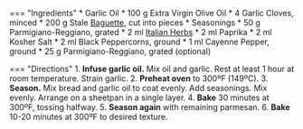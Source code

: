 === "Ingredients"
    * Garlic Oil
        * 100 g Extra Virgin Olive Oil
        * 4 Garlic Cloves, minced
    * 200 g Stale [Baguette](../breads/baguettes.md), cut into pieces
    * Seasonings
        * 50 g Parmigiano-Reggiano, grated
        * 2 ml [Italian Herbs](../seasonings/italian-herbs.md)
        * 2 ml Paprika
        * 2 ml Kosher Salt
        * 2 ml Black Peppercorns, ground
        * 1 ml Cayenne Pepper, ground
    * 25 g Parmigiano-Reggiano, grated (optional)

=== "Directions"
    1. **Infuse garlic oil.** Mix oil and garlic. Rest at least 1 hour at room temperature. Strain garlic.
    2. **Preheat oven** to 300ºF (149ºC).
    3. **Season.** Mix bread and garlic oil to coat evenly. Add seasonings. Mix evenly. Arrange on a sheetpan in a single layer.
    4. **Bake** 30 minutes at 300ºF, tossing halfway.
    5. **Season again** with remaining parmesan.
    6. **Bake** 10-20 minutes at 300ºF to desired texture.

[^1]:
    Mitzewich, John. ["Garlic Parmesan Croutons, My Beyoncé Imitation, and How Did Cesar's Salad Become Caesar Salad?"](https://foodwishes.blogspot.com/2010/01/garlic-parmesan-croutons-my-beyonce.html) *Food Wishes.* 18 January 2010.
